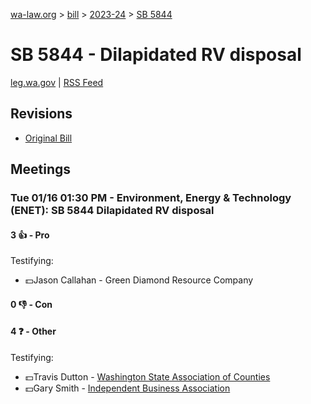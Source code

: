 [wa-law.org](/) > [bill](/bill/) > [2023-24](/bill/2023-24/) > [SB 5844](/bill/2023-24/sb/5844/)

# SB 5844 - Dilapidated RV disposal
[leg.wa.gov](https://app.leg.wa.gov/billsummary?BillNumber=5844&Year=2023&Initiative=false) | [RSS Feed](./rss.xml)

## Revisions
* [Original Bill](1/)

## Meetings
### Tue 01/16 01:30 PM - Environment, Energy & Technology (ENET): SB 5844 Dilapidated RV disposal
#### 3 👍 - Pro
Testifying:
* 💵Jason Callahan - Green Diamond Resource Company

#### 0 👎 - Con

#### 4 ❓ - Other
Testifying:
* 💵Travis Dutton - [Washington State Association of Counties](/org/washington_state_association_of_counties/)
* 💵Gary Smith - [Independent Business Association](/org/independent_business_association/)

